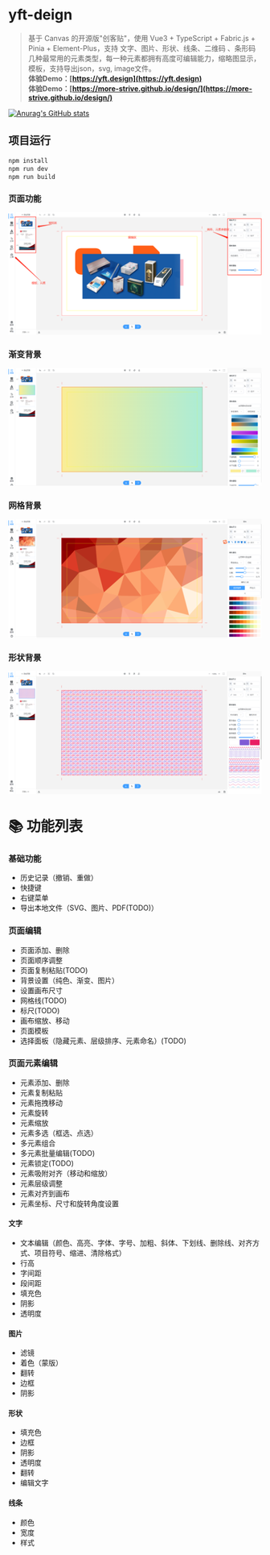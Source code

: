 # yft-deign
> 基于 Canvas 的开源版"创客贴"，使用 Vue3 + TypeScript + Fabric.js + Pinia + Element-Plus，支持 文字、图片、形状、线条、二维码 、条形码几种最常用的元素类型，每一种元素都拥有高度可编辑能力，缩略图显示，模板，支持导出json，svg, image文件。  
<b>体验Demo：[https://yft.design](https://yft.design)</b>  
<b>体验Demo：[https://more-strive.github.io/design/](https://more-strive.github.io/design/)</b>

[![Anurag's GitHub stats](https://github-readme-stats.vercel.app/api?username=more-strive)](https://github.com/anuraghazra/github-readme-stats)
## 项目运行
```
npm install
npm run dev
npm run build
```

### 页面功能
![avatar](doc/index.png)

### 渐变背景
![avatar](doc/gradient.png)

### 网格背景
![avatar](doc/grid.png)

### 形状背景
![avatar](doc/shape.png)


# 📚 功能列表
### 基础功能
- 历史记录（撤销、重做）
- 快捷键
- 右键菜单
- 导出本地文件（SVG、图片、PDF(TODO)）
### 页面编辑
- 页面添加、删除
- 页面顺序调整
- 页面复制粘贴(TODO)
- 背景设置（纯色、渐变、图片）
- 设置画布尺寸
- 网格线(TODO)
- 标尺(TODO)
- 画布缩放、移动
- 页面模板
- 选择面板（隐藏元素、层级排序、元素命名）(TODO)
### 页面元素编辑
- 元素添加、删除
- 元素复制粘贴
- 元素拖拽移动
- 元素旋转
- 元素缩放
- 元素多选（框选、点选）
- 多元素组合
- 多元素批量编辑(TODO)
- 元素锁定(TODO)
- 元素吸附对齐（移动和缩放）
- 元素层级调整
- 元素对齐到画布
- 元素坐标、尺寸和旋转角度设置
#### 文字
- 文本编辑（颜色、高亮、字体、字号、加粗、斜体、下划线、删除线、对齐方式、项目符号、缩进、清除格式）
- 行高
- 字间距
- 段间距
- 填充色
- 阴影
- 透明度
#### 图片
- 滤镜
- 着色（蒙版）
- 翻转
- 边框
- 阴影
#### 形状
- 填充色
- 边框
- 阴影
- 透明度
- 翻转
- 编辑文字
#### 线条
- 颜色
- 宽度
- 样式
